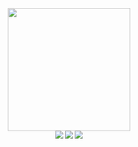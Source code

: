 <div id="header" align="center">
<img src="https://media.giphy.com/media/f3CtEsJ72j86DIumaJ/giphy.gif" width="250"/>
</div>
<div id="badges" align="center">
<img src="https://img.shields.io/badge/Discord-blue?logo=discord&logoColor=black&style=for-the-badge">
<img src="https://img.shields.io/badge/Gmail-lightblue?logo=gmail&logoColor=none&style=for-the-badge">
<img src="https://img.shields.io/badge/LinkedIn-blue?logo=linkedin&logoColor=white&style=for-the-badge">
</div>

<!---
Dvistic/Dvistic is a ✨ special ✨ repository because its `README.md` (this file) appears on your GitHub profile.
You can click the Preview link to take a look at your changes.
- 👋 Hi, I’m @Dvistic
- 👀 I’m interested in web development.
- 🌱 I’m currently learning JavaScript programming language.
- 💞️ I’m looking to collaborate on ...
- 📫 How to reach me ...
--->
